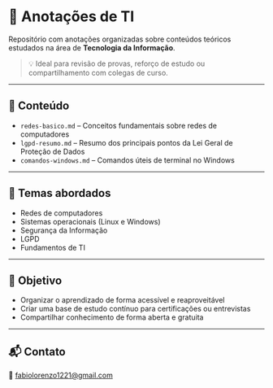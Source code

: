 # 📘 Anotações de TI

Repositório com anotações organizadas sobre conteúdos teóricos estudados na área de **Tecnologia da Informação**.

> 💡 Ideal para revisão de provas, reforço de estudo ou compartilhamento com colegas de curso.

---

## 📁 Conteúdo

- `redes-basico.md` – Conceitos fundamentais sobre redes de computadores
- `lgpd-resumo.md` – Resumo dos principais pontos da Lei Geral de Proteção de Dados
- `comandos-windows.md` – Comandos úteis de terminal no Windows

---

## 🧱 Temas abordados

- Redes de computadores
- Sistemas operacionais (Linux e Windows)
- Segurança da Informação
- LGPD
- Fundamentos de TI

---

## 🎯 Objetivo

- Organizar o aprendizado de forma acessível e reaproveitável
- Criar uma base de estudo contínuo para certificações ou entrevistas
- Compartilhar conhecimento de forma aberta e gratuita

---

## 📬 Contato

📧 [fabiolorenzo1221@gmail.com](mailto:fabiolorenzo1221@gmail.com)
